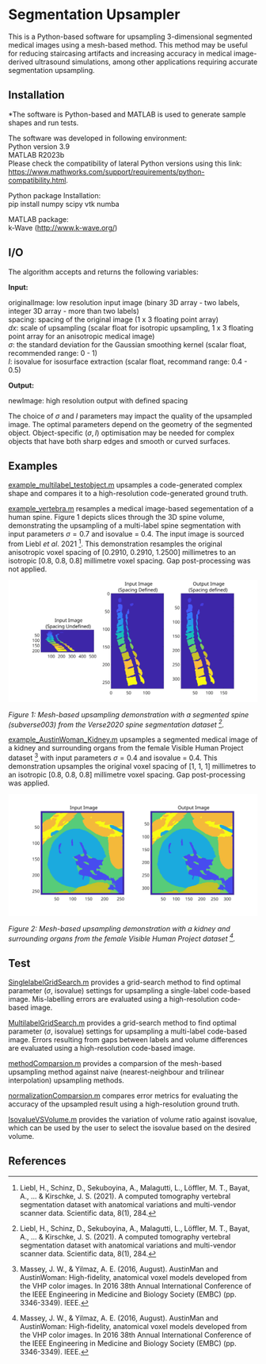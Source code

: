 # Segmentation Upsampler

This is a Python-based software for upsampling 3-dimensional segmented medical images using a mesh-based method. This method may be useful for reducing staircasing artifacts and increasing accuracy in medical image-derived ultrasound simulations, among other applications requiring accurate segmentation upsampling.

## Installation

*The software is Python-based and MATLAB is used to generate sample shapes and run tests.

The software was developed in following environment:\
Python version 3.9\
MATLAB R2023b\
Please check the compatibility of lateral Python versions using this link: https://www.mathworks.com/support/requirements/python-compatibility.html.


Python package Installation:\
pip install numpy scipy vtk numba

MATLAB package:\
k-Wave (http://www.k-wave.org/)

## I/O
The algorithm accepts and returns the following variables:

**Input:**

originalImage: low resolution input image (binary 3D array - two labels, integer 3D array - more than two labels) \
spacing: spacing of the original image (1 x 3 floating point array) \
$dx$: scale of upsampling (scalar float for isotropic upsampling, 1 x 3 floating point array for an anisotropic medical image) \
$\sigma$: the standard deviation for the Gaussian smoothing kernel (scalar float, recommended range: 0 - 1) \
$I$: isovalue for isosurface extraction (scalar float, recommand range: 0.4 - 0.5) 

**Output:**

newImage: high resolution output with defined spacing

The choice of $\sigma$ and $I$ parameters may impact the quality of the upsampled image. The optimal parameters depend on the geometry of the segmented object. Object-specific $(\sigma, I)$ optimisation may be needed for complex objects that have both sharp edges and smooth or curved surfaces. 

## Examples

[example_multilabel_testobject.m](https://github.com/ucl-bug/segmentation-upsampler/blob/main/example_multilabel_testobject.m) upsamples a code-generated complex shape and compares it to a high-resolution code-generated ground truth.

[example_vertebra.m](https://github.com/ucl-bug/segmentation-upsampler/blob/main/example_vertebra.m) resamples a medical image-based segementation of a human spine. Figure 1 depicts slices through the 3D spine volume, demonstrating the upsampling of a multi-label spine segmentation with input parameters $\sigma = 0.7$ and isovalue = 0.4. The input image is sourced from Liebl $et$ $al$. 2021 [^1]. This demonstration resamples the original anisotropic voxel spacing of [0.2910, 0.2910, 1.2500] millimetres to an isotropic [0.8, 0.8, 0.8] millimetre voxel spacing. Gap post-processing was not applied.

![spineDemo](paper/figure/spineDemo.svg)

*Figure 1: Mesh-based upsampling demonstration with a segmented spine (subverse003) from the Verse2020 spine segmentation dataset [^1].*

[example_AustinWoman_Kidney.m](https://github.com/ucl-bug/segmentation-upsampler/blob/main/example_AustinWoman_Kidney.m) upsamples a segmented medical image of a kidney and surrounding organs from the female Visible Human Project dataset [^2] with input parameters $\sigma = 0.4$ and isovalue = 0.4. This demonstration upsamples the original voxel spacing of [1, 1, 1] millimetres to an isotropic [0.8, 0.8, 0.8] millimetre voxel spacing. Gap post-processing was applied.

![liverDemo](paper/figure/liverDemo.svg)

*Figure 2: Mesh-based upsampling demonstration with a kidney and surrounding organs from the female Visible Human Project dataset [^2].*

## Test

[SinglelabelGridSearch.m](https://github.com/ucl-bug/segmentation-upsampler/blob/main/SinglelabelGridSearch.m) provides a grid-search method to find optimal parameter ($\sigma$, isovalue) settings for upsampling a single-label code-based image. Mis-labelling errors are evaluated using a high-resolution code-based image.

[MultilabelGridSearch.m](https://github.com/ucl-bug/segmentation-upsampler/blob/main/MultilabelGridSearch.m) provides a grid-search method to find optimal parameter ($\sigma$, isovalue) settings for upsampling a multi-label code-based image. Errors resulting from gaps between labels and volume differences are evaluated using a high-resolution code-based image.

[methodComparsion.m](https://github.com/ucl-bug/segmentation-upsampler/blob/main/methodComparsion.m) provides a comparsion of the mesh-based upsampling method against naive (nearest-neighbour and trilinear interpolation) upsampling methods.

[normalizationComparsion.m](https://github.com/ucl-bug/segmentation-upsampler/blob/main/normalizationComparsion.m) compares error metrics for evaluating the accuracy of the upsampled result using a high-resolution ground truth.

[IsovalueVSVolume.m](https://github.com/ucl-bug/segmentation-upsampler/blob/main/IsovalueVSVolume.m) provides the variation of volume ratio against isovalue, which can be used by the user to select the isovalue based on the desired volume. 


## References

[^1]:Liebl, H., Schinz, D., Sekuboyina, A., Malagutti, L., Löffler, M. T., Bayat, A., ... & Kirschke, J. S. (2021). A computed tomography vertebral segmentation dataset with anatomical variations and multi-vendor scanner data. Scientific data, 8(1), 284.
[^2]:Massey, J. W., & Yilmaz, A. E. (2016, August). AustinMan and AustinWoman: High-fidelity, anatomical voxel models developed from the VHP color images. In 2016 38th Annual International Conference of the IEEE Engineering in Medicine and Biology Society (EMBC) (pp. 3346-3349). IEEE.
